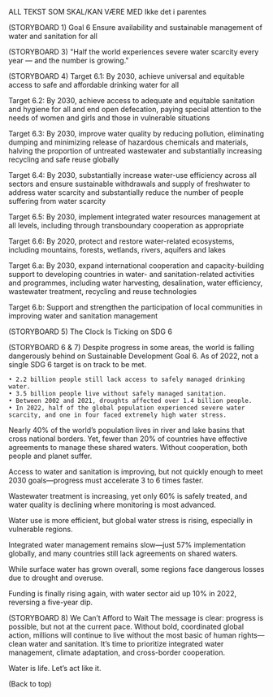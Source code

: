 ALL TEKST SOM SKAL/KAN VÆRE MED
Ikke det i parentes

(STORYBOARD 1)
Goal 6
Ensure availability and sustainable management of water and sanitation for all

(STORYBOARD 3)
"Half the world experiences severe water scarcity every year — and the number is growing."

(STORYBOARD 4)
Target 6.1: 
By 2030, achieve universal and equitable access to safe and affordable drinking water for all

Target 6.2:
By 2030, achieve access to adequate and equitable sanitation and hygiene for all and end open defecation, paying special attention to the needs of women and girls and those in vulnerable situations

Target 6.3:
By 2030, improve water quality by reducing pollution, eliminating dumping and minimizing release of hazardous chemicals and materials, halving the proportion of untreated wastewater and substantially increasing recycling and safe reuse globally

Target 6.4:
By 2030, substantially increase water-use efficiency across all sectors and ensure sustainable withdrawals and supply of freshwater to address water scarcity and substantially reduce the number of people suffering from water scarcity

Target 6.5:
By 2030, implement integrated water resources management at all levels, including through transboundary cooperation as appropriate

Target 6.6:
By 2020, protect and restore water-related ecosystems, including mountains, forests, wetlands, rivers, aquifers and lakes

Target 6.a:
By 2030, expand international cooperation and capacity-building support to developing countries in water- and sanitation-related activities and programmes, including water harvesting, desalination, water efficiency, wastewater treatment, recycling and reuse technologies

Target 6.b:
Support and strengthen the participation of local communities in improving water and sanitation management

(STORYBOARD 5)
The Clock Is Ticking on SDG 6 

(STORYBOARD 6 & 7)
Despite progress in some areas, the world is falling dangerously behind on Sustainable Development Goal 6. As of 2022, not a single SDG 6 target is on track to be met.

	• 2.2 billion people still lack access to safely managed drinking water.
	• 3.5 billion people live without safely managed sanitation.
	• Between 2002 and 2021, droughts affected over 1.4 billion people.
	• In 2022, half of the global population experienced severe water scarcity, and one in four faced extremely high water stress.

Nearly 40% of the world’s population lives in river and lake basins that cross national borders. Yet, fewer than 20% of countries have effective agreements to manage these shared waters. Without cooperation, both people and planet suffer.

Access to water and sanitation is improving, but not quickly enough to meet 2030 goals—progress must accelerate 3 to 6 times faster.

Wastewater treatment is increasing, yet only 60% is safely treated, and water quality is declining where monitoring is most advanced.

Water use is more efficient, but global water stress is rising, especially in vulnerable regions.

Integrated water management remains slow—just 57% implementation globally, and many countries still lack agreements on shared waters.

While surface water has grown overall, some regions face dangerous losses due to drought and overuse.

Funding is finally rising again, with water sector aid up 10% in 2022, reversing a five-year dip.

(STORYBOARD 8)
We Can’t Afford to Wait
The message is clear: progress is possible, but not at the current pace. Without bold, coordinated global action, millions will continue to live without the most basic of human rights—clean water and sanitation. It’s time to prioritize integrated water management, climate adaptation, and cross-border cooperation.

Water is life. Let’s act like it.

(Back to top)

